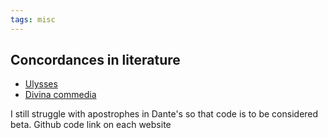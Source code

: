 ```yaml
---
tags: misc
---
```

## Concordances in literature

* [Ulysses](https://joyceconcordance.andreamoro.net)
* [Divina commedia](https://danteconcordance.andreamoro.net)

I still struggle with apostrophes in Dante's so that code is to be considered beta. Github code link on each website

